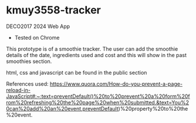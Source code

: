 # kmuy3558-tracker
DECO2017 2024 Web App 
- Tested on Chrome

This prototype is of a smoothie tracker. The user can add the smoothie details of the date, ingredients used and cost and this will show in the past smoothies section. 

html, css and javascript can be found in the public section

References used:
https://www.quora.com/How-do-you-prevent-a-page-reload-in-JavaScript#:~:text=preventDefault()%20to%20prevent%20a%20form%20from%20refreshing%20the%20page%20when%20submitted.&text=You%20can%20add%20an%20event,preventDefault)%20property%20to%20the%20event.